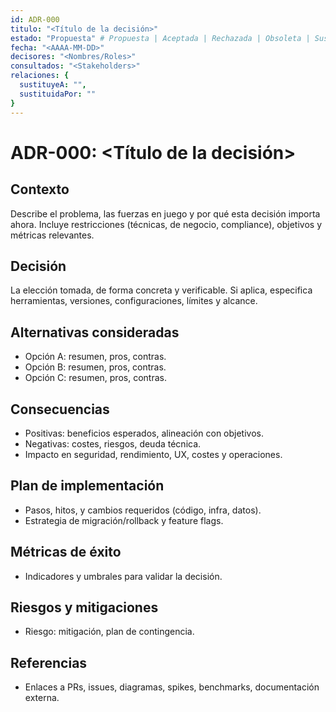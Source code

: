 ```yaml
---
id: ADR-000
titulo: "<Título de la decisión>"
estado: "Propuesta" # Propuesta | Aceptada | Rechazada | Obsoleta | Sustituida
fecha: "<AAAA-MM-DD>"
decisores: "<Nombres/Roles>"
consultados: "<Stakeholders>"
relaciones: {
  sustituyeA: "",
  sustituidaPor: ""
}
---
```


# ADR-000: <Título de la decisión>

## Contexto
Describe el problema, las fuerzas en juego y por qué esta decisión importa ahora. Incluye restricciones (técnicas, de negocio, compliance), objetivos y métricas relevantes.

## Decisión
La elección tomada, de forma concreta y verificable. Si aplica, especifica herramientas, versiones, configuraciones, límites y alcance.

## Alternativas consideradas
- Opción A: resumen, pros, contras.
- Opción B: resumen, pros, contras.
- Opción C: resumen, pros, contras.

## Consecuencias
- Positivas: beneficios esperados, alineación con objetivos.
- Negativas: costes, riesgos, deuda técnica.
- Impacto en seguridad, rendimiento, UX, costes y operaciones.

## Plan de implementación
- Pasos, hitos, y cambios requeridos (código, infra, datos).
- Estrategia de migración/rollback y feature flags.

## Métricas de éxito
- Indicadores y umbrales para validar la decisión.

## Riesgos y mitigaciones
- Riesgo: mitigación, plan de contingencia.

## Referencias
- Enlaces a PRs, issues, diagramas, spikes, benchmarks, documentación externa.

